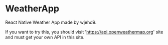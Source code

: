 # WeatherApp
React Native Weather App made by wjehd9.

If you want to try this, you should visit 'https://api.openweathermap.org' site and must get your own API in this site.
